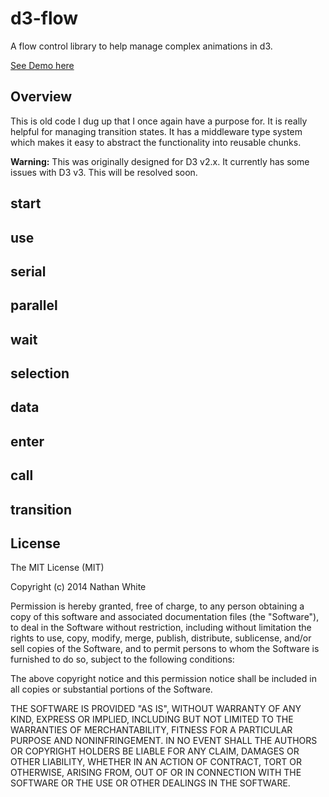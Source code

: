 
# d3-flow

A flow control library to help manage complex animations in d3.

[See Demo here](http://nw.github.io/d3-flow/)


## Overview

This is old code I dug up that I once again have a purpose for. It is really helpful for managing transition states. It has a middleware type system which makes it easy to abstract the functionality into reusable chunks.

**Warning:** This was originally designed for D3 v2.x. It currently has some issues with D3 v3. This will be resolved soon. 

## start

## use

## serial

## parallel

## wait

## selection

## data

## enter

## call

## transition

## License

The MIT License (MIT)

Copyright (c) 2014 Nathan White

Permission is hereby granted, free of charge, to any person obtaining a copy of this software and associated documentation files (the "Software"), to deal in the Software without restriction, including without limitation the rights to use, copy, modify, merge, publish, distribute, sublicense, and/or sell copies of the Software, and to permit persons to whom the Software is furnished to do so, subject to the following conditions:

The above copyright notice and this permission notice shall be included in all copies or substantial portions of the Software.

THE SOFTWARE IS PROVIDED "AS IS", WITHOUT WARRANTY OF ANY KIND, EXPRESS OR IMPLIED, INCLUDING BUT NOT LIMITED TO THE WARRANTIES OF MERCHANTABILITY, FITNESS FOR A PARTICULAR PURPOSE AND NONINFRINGEMENT. IN NO EVENT SHALL THE AUTHORS OR COPYRIGHT HOLDERS BE LIABLE FOR ANY CLAIM, DAMAGES OR OTHER LIABILITY, WHETHER IN AN ACTION OF CONTRACT, TORT OR OTHERWISE, ARISING FROM, OUT OF OR IN CONNECTION WITH THE SOFTWARE OR THE USE OR OTHER DEALINGS IN THE SOFTWARE.